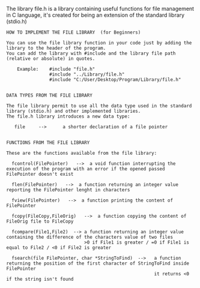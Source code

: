 The library file.h is a library containing useful functions for file management in C language, it's created for being an extension of the standard library (stdio.h)

~~~~~~~~~~~~~~~~~~~~~~~~~~~~~~~~~~~~~~~~~~~~~~~~~~~~~~~~~~~~~~~~~~~~~~~~~~~~~~~~~~~~~~~~~~~~~~~~~~~~~~~~~~~~~~~~~~~~~~~~~~~
HOW TO IMPLEMENT THE FILE LIBRARY  (for Beginners)

You can use the file library function in your code just by adding the library to the header of the program. 
You can add the library with #include and the library file path (relative or absolute) in quotes.

    Example:    #include "file.h"
                #include "../Library/file.h"                  
                #include "C:/User/Desktop/Program/Library/file.h"
           
~~~~~~~~~~~~~~~~~~~~~~~~~~~~~~~~~~~~~~~~~~~~~~~~~~~~~~~~~~~~~~~~~~~~~~~~~~~~~~~~~~~~~~~~~~~~~~~~~~~~~~~~~~~~~~~~~~~~~~~~~~~
~~~~~~~~~~~~~~~~~~~~~~~~~~~~~~~~~~~~~~~~~~~~~~~~~~~~~~~~~~~~~~~~~~~~~~~~~~~~~~~~~~~~~~~~~~~~~~~~~~~~~~~~~~~~~~~~~~~~~~~~~~~
DATA TYPES FROM THE FILE LIBRARY

The file library permit to use all the data type used in the standard library (stdio.h) and other implemented libraries.
The file.h library introduces a new data type:

   file     -->      a shorter declaration of a file pointer
   
~~~~~~~~~~~~~~~~~~~~~~~~~~~~~~~~~~~~~~~~~~~~~~~~~~~~~~~~~~~~~~~~~~~~~~~~~~~~~~~~~~~~~~~~~~~~~~~~~~~~~~~~~~~~~~~~~~~~~~~~~~~   
                
~~~~~~~~~~~~~~~~~~~~~~~~~~~~~~~~~~~~~~~~~~~~~~~~~~~~~~~~~~~~~~~~~~~~~~~~~~~~~~~~~~~~~~~~~~~~~~~~~~~~~~~~~~~~~~~~~~~~~~~~~~~
FUNCTIONS FROM THE FILE LIBRARY

These are the functions available from the file library:

  fcontrol(FilePointer)   -->  a void function interrupting the execution of the program with an error if the opened passed FilePointer doesn't exist
  
  flen(FilePointer)   -->  a function returning an integer value reporting the FilePointer lenght in characters
  
  fview(FilePointer)   -->  a function printing the content of FilePointer
  
  fcopy(FileCopy,FileOrig)   -->  a function copying the content of FileOrig file to FileCopy
  
  fcompare(File1,File2)  --> a function returning an integer value containing the difference of the characters value of two files
                             >0 if File1 is greater / =0 if File1 is equal to File2 / <0 if File2 is greater
                  
  fsearch(file FilePointer, char *StringToFind)  -->   a function returning the position of the first character of StringToFind inside FilePointer
                                                       it returns <0 if the string isn't found
   
~~~~~~~~~~~~~~~~~~~~~~~~~~~~~~~~~~~~~~~~~~~~~~~~~~~~~~~~~~~~~~~~~~~~~~~~~~~~~~~~~~~~~~~~~~~~~~~~~~~~~~~~~~~~~~~~~~~~~~~~~~~
  
